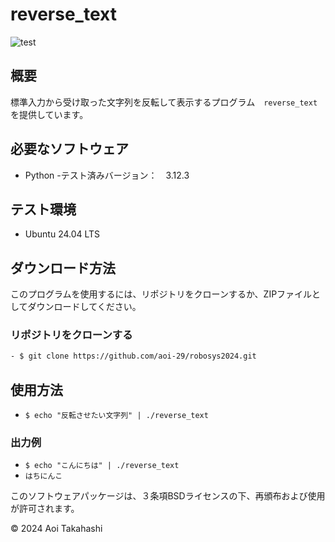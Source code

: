 # reverse_text
![test](https://github.com/aoi-29/robosys2024/actions/workflows/test.yml/badge.svg)

## 概要
標準入力から受け取った文字列を反転して表示するプログラム　`reverse_text` を提供しています。

## 必要なソフトウェア
- Python
  -テスト済みバージョン：　3.12.3

## テスト環境
- Ubuntu 24.04 LTS

## ダウンロード方法
このプログラムを使用するには、リポジトリをクローンするか、ZIPファイルとしてダウンロードしてください。

### リポジトリをクローンする
```bash
- $ git clone https://github.com/aoi-29/robosys2024.git
```
## 使用方法

- `$ echo "反転させたい文字列" | ./reverse_text`

### 出力例
- `$ echo "こんにちは" | ./reverse_text`
- `はちにんこ`

このソフトウェアパッケージは、３条項BSDライセンスの下、再頒布および使用が許可されます。

© 2024 Aoi Takahashi
